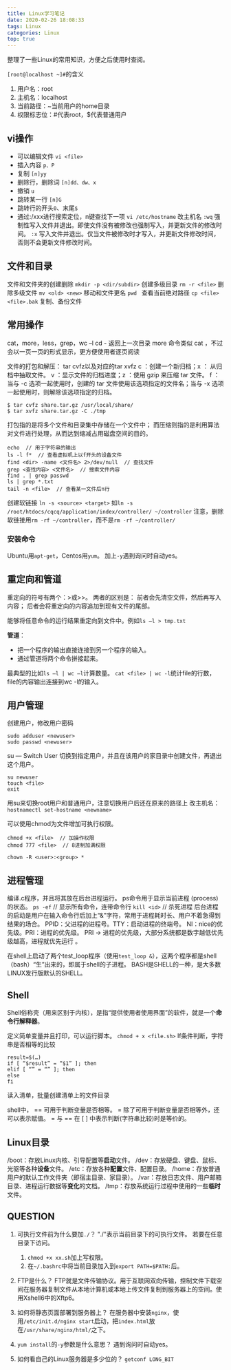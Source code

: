 ```yaml
---
title: Linux学习笔记
date: 2020-02-26 18:08:33
tags: Linux
categories: Linux
top: true
---
```

整理了一些Linux的常用知识，方便之后使用时查阅。

<!-- more -->

`[root@localhost ~]#`的含义
1. 用户名：root
2. 主机名：localhost
3. 当前路径：~当前用户的home目录
4. 权限标志位：#代表root，$代表普通用户

## vi操作
- 可以编辑文件 `vi <file>  `
- 插入内容 `p、P`
- 复制 `[n]yy`
- 删除行，删除词 `[n]dd、dw、x`
- 撤销 `u`
- 跳转某一行 `[n]G`
- 跳转行的开头`0`、末尾`$`
- 通过:/xxx进行搜索定位，n键查找下一项
`vi /etc/hostname` 改主机名
`:wq`   强制性写入文件并退出。即使文件没有被修改也强制写入，并更新文件的修改时间。
`:x`    写入文件并退出。仅当文件被修改时才写入，并更新文件修改时间，否则不会更新文件修改时间。

## 文件和目录
文件和文件夹的创建删除
`mkdir -p <dir/subdir>`  创建多级目录
`rm -r <file>`   删除多级文件
`mv <old> <new>`  移动和文件更名
`pwd ` 查看当前绝对路径
`cp <file> <file>.bak`  复制、备份文件

## 常用操作
cat，more，less，grep，wc –l
cd - 返回上一次目录
more 命令类似 cat ，不过会以一页一页的形式显示，更方便使用者逐页阅读



文件的打包和解压： tar cvfz以及对应的tar xvfz 
c ：创建一个新归档；x ： 从归档中抽取文件。
v ：显示文件的归档进度；z ：使用 gzip 来压缩 tar 文件。
f ：当与 -c 选项一起使用时，创建的 tar 文件使用该选项指定的文件名；当与 -x 选项
一起使用时，则解除该选项指定的归档。
```
$ tar cvfz share.tar.gz /usr/local/share/
$ tar xvfz share.tar.gz -C ./tmp
```
打包指的是将多个文件和目录集中存储在一个文件中；
而压缩则指的是利用算法对文件进行处理，从而达到缩减占用磁盘空间的目的。

```
echo  // 用于字符串的输出
ls -l f*  // 查看虚拟机上以f开头的设备文件
find <dir> -name <文件名> 2>/dev/null  // 查找文件
grep <查找内容> <文件名>  // 搜索文件内容
find . | grep passwd
ls | grep *.txt
tail -n <file>	// 查看某一文件后n行
```

创建软链接 
`ln -s <source> <target>` 
如`ln -s /root/htdocs/cqcq/application/index/controller/ ~/controller`
注意，删除软链接用`rm -rf ~/controller`，而不是`rm -rf ~/controller/`

### 安装命令
Ubuntu用`apt-get`，Centos用`yum`。
加上`-y`遇到询问时自动yes。

## 重定向和管道

重定向的符号有两个：>或>>。
两者的区别是：
前者会先清空文件，然后再写入内容；
后者会将重定向的内容追加到现有文件的尾部。

能够将任意命令的运行结果重定向到文件中。例如`ls –l > tmp.txt`

**管道**：
- 把一个程序的输出直接连接到另一个程序的输入。
- 通过管道将两个命令拼接起来。

最典型的比如` ls –l | wc –l `计算数量。
`cat <file> | wc -l`统计file的行数，file的内容输出连接到wc -l的输入。

## 用户管理
创建用户，修改用户密码
```
sudo adduser <newuser>     
sudo passwd <newuser>
```
su — Switch User
切换到指定用户，并且在该用户的家目录中创建文件，再退出这个用户。
```
su newuser 
touch <file>
exit 
```

用su来切换root用户和普通用户，注意切换用户后还在原来的路径上
改主机名：`hostnamectl set-hostname <newname>`

可以使用chmod为文件增加可执行权限。
```
chmod +x <file>  // 加操作权限
chmod 777 <file>  // 8进制加满权限
```

`chown -R <user>:<group> *`
## 进程管理
编译.c程序，并且将其放在后台进程运行。
ps命令用于显示当前进程 (process) 的状态。
`ps -ef`   // 显示所有命令，连带命令行
`kill <id>`  // 杀死进程
后台进程的启动是用户在输入命令行后加上“&”字符，常用于进程耗时长、用户不着急得到结果的场合。
PPID：父进程的进程号。TTY：启动进程的终端号。
NI：nice的优先级。PRI：进程的优先级。
PRI -> 进程的优先级，大部分系统都是数字越低优先级越高，进程就优先运行 。

在shell上启动了两个test_loop程序（使用`test_loop &`），这两个程序都是shell（bash）“生”出来的，即属于shell的子进程。
BASH是SHELL的一种，是大多数LINUX发行版默认的SHELL。

## Shell
Shell俗称壳（用来区别于内核），是指“提供使用者使用界面”的软件，就是一个**命令行解释器**。

定义简单变量并且打印，可以运行脚本。
`chmod + x <file.sh>`
If条件判断，字符串是否相等的比较
```
result=$(…)
if [ “$result” = “$1” ]; then
elif [ “” = “” ]; then
else
fi
```
读入清单，批量创建清单上的文件目录

shell中，
== 可用于判断变量是否相等。
= 除了可用于判断变量是否相等外，还可以表示赋值。
= 与 == 在 [ ] 中表示判断(字符串比较)时是等价的。

## Linux目录
/boot：存放Linux内核、引导配置等**启动**文件。
/dev：存放硬盘、键盘、鼠标、光驱等各种**设备**文件。
/etc：存放各种**配置**文件、配置目录。
/home：存放普通用户的默认工作文件夹（即宿主目录、家目录）。
/var：存放日志文件、用户邮箱目录、进程运行数据等**变化**的文档。
/tmp：存放系统运行过程中使用的一些**临时**文件。

## QUESTION
1. 可执行文件前为什么要加`./`？
"./"表示当前目录下的可执行文件。
若要在任意目录下访问。
	1. `chmod +x xx.sh`加上写权限。
	2. 在`~/.bashrc`中将当前目录加入到`export PATH=$PATH:`后。
2. FTP是什么？
FTP就是文件传输协议。用于互联网双向传输，控制文件下载空间在服务器复制文件从本地计算机或本地上传文件复制到服务器上的空间。使用Xshell6中的Xftp6。
3. 如何将静态页面部署到服务器上？
在服务器中安装`nginx`，使用`/etc/init.d/nginx start`启动，把`index.html`放在`/usr/share/nginx/html/`之下。

4. `yum install`的`-y`参数是什么意思？
遇到询问时自动yes。

5. 如何看自己的Linux服务器是多少位的？
`getconf LONG_BIT`











